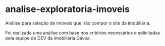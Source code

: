 # analise-exploratoria-imoveis

Análise para seleção de imóveis que irão compor o site da imobiliária.

Foi realizada uma análise com base nos critérios necessários e solicitadas pela equipe de DEV da imobiliária Gávea.
